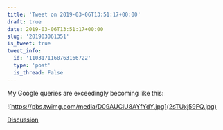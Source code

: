 ```yaml
---
title: 'Tweet on 2019-03-06T13:51:17+00:00'
draft: true
date: 2019-03-06T13:51:17+00:00
slug: '201903061351'
is_tweet: true
tweet_info:
  id: '1103171168763166722'
  type: 'post'
  is_thread: False
---
```




My Google queries are exceedingly becoming like this: 

![https://pbs.twimg.com/media/D09AUCiU8AYfYdY.jpg](2sTUxj59FQ.jpg)

[Discussion](https://x.com/sytelus/status/1103171168763166722)
